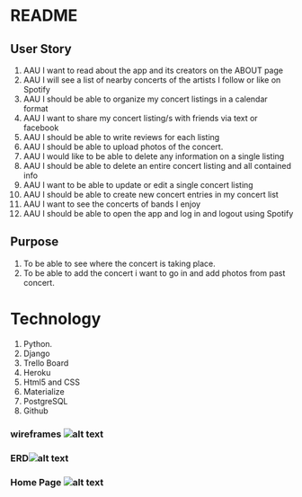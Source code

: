 # README

## User Story
1. AAU I want to read about the app and its creators on the ABOUT page
2. AAU I will see a list of nearby concerts of the artists I follow or like on Spotify
3. AAU I should be able to organize my concert listings in a calendar format
4. AAU I want to share my concert listing/s with friends via text or facebook
5. AAU I should be able to write reviews for each listing
6. AAU I should be able to upload photos of the concert.
7. AAU I would like to be able to delete any information on a single listing
8. AAU I should be able to delete an entire concert listing and all contained info
9. AAU I want to be able to update or edit a single concert listing
10. AAU I should be able to create new concert entries in my concert list
11. AAU I want to see the concerts of bands I enjoy
12. AAU I should be able to open the app and log in and logout using Spotify
## Purpose
1. To be able to see where the concert is taking place.
2. To be able to add the concert i want to go in and add photos from past concert.

# Technology
1. Python.
2. Django
3. Trello Board
4. Heroku
5. Html5 and CSS
6. Materialize
7. PostgreSQL
8. Github


### wireframes ![alt text](https://trello-attachments.s3.amazonaws.com/5df7ccb6c77f183ed9af2f67/5dfbd0c21e11e41e8ae02b8b/ca6cb6857c763bc58c4d4c2b99758fd0/Blank_Diagram.png)

### ERD![alt text](https://trello-attachments.s3.amazonaws.com/5df7ccb6c77f183ed9af2f67/5dfbd77bc61fae371cf894e3/8ea60bcab1a887c5a5cb316af6a0f228/Unit_3_Project_ERD_(1).png)

### Home Page ![alt text](https://i.imgur.com/vpPbx3H.png)
